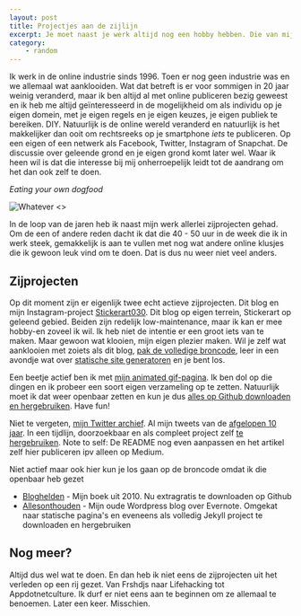 ```yaml
---
layout: post
title: Projectjes aan de zijlijn
excerpt: Je moet naast je werk altijd nog een hobby hebben. Die van mij is Digitale Overdaad.
category: 
    - random
---
```


Ik werk in de online industrie sinds 1996. Toen er nog geen industrie was en we allemaal wat aanklooiden. Wat dat betreft is er voor sommigen in 20 jaar weinig veranderd, maar ik ben altijd al met online publiceren bezig geweest en ik heb me altijd geïnteresseerd in de mogelijkheid om als individu op je eigen domein, met je eigen regels en je eigen keuzes, je eigen publiek te bereiken. DIY. Natuurlijk is de online wereld veranderd en natuurlijk is het makkelijker dan ooit om rechtsreeks op je smartphone _iets_ te publiceren. Op een eigen of een netwerk als Facebook, Twitter, Instagram of Snapchat. De discussie over geleende grond en je eigen grond komt later wel. Waar ik heen wil is dat die interesse bij mij onherroepelijk leidt tot de aandrang om het dan ook zelf te doen. 

_Eating your own dogfood_

![Whatever <>](http://gifs.frankmeeuwsen.com/upset/really.gif "Whatever")

In de loop van de jaren heb ik naast mijn werk allerlei zijprojecten gehad. Om de een of andere reden dacht ik dat die 40 - 50 uur in de week die ik in werk steek, gemakkelijk is aan te vullen met nog wat andere online klusjes die ik gewoon leuk vind om te doen. Dat is dus nu weer niet veel anders. 

## Zijprojecten
Op dit moment zijn er eigenlijk twee echt actieve zijprojecten. Dit blog en mijn Instagram-project [Stickerart030](http://instagram.com/stickerart030). Dit blog op eigen terrein, Stickerart op geleend gebied. Beiden zijn redelijk low-maintenance, maar ik kan er mee hobby-en zoveel ik wil. Ik heb niet de intentie er een groot iets van te maken. Maar gewoon wat klooien, mijn eigen plezier maken.  Wil je zelf wat aanklooien met zoiets als dit blog, [pak de volledige broncode](https://github.com/frankmeeuwsen/frankmeeuwsen.github.io), leer in een avondje wat over [statische site generatoren](https://duckduckgo.com/?q=static+site+generator) en je bent los. 

Een beetje actief ben ik met [mijn animated gif-pagina](http://gifs.frankmeeuwsen.com/). Ik ben dol op die dingen en ik probeer een soort eigen verzameling op te zetten. Natuurlijk moet ik dat weer openbaar zetten en kun je dus [alles op Github downloaden en hergebruiken](https://github.com/frankmeeuwsen/gifs). Have fun!

Niet te vergeten, [mijn Twitter archief](http://twitter.frankmeeuwsen.com/). Al mijn tweets van de [afgelopen 10 jaar](https://medium.com/@frankmeeuwsen/10-jaar-en-60-000-tweets-verder-f0096aecf159#.euc6nbtxz). In een tijdlijn, doorzoekbaar en als compleet project zelf [te hergebruiken](https://github.com/frankmeeuwsen/TwitterArchive). Note to self: De README nog even aanpassen en het artikel zelf hier publiceren ipv alleen op Medium.

Niet actief maar ook hier kun je los gaan op de broncode omdat ik die openbaar heb gezet
* [Bloghelden](https://github.com/frankmeeuwsen/bloghelden) - Mijn boek uit 2010. Nu extragratis te downloaden op Github
* [Allesonthouden](https://github.com/frankmeeuwsen/allesonthouden) - Mijn oude Wordpress blog over Evernote. Omgekat naar statische pagina's en eveneens als volledig Jekyll project te downloaden en hergebruiken

## Nog meer?
Altijd dus wel wat te doen. En dan heb ik niet eens de zijprojecten uit het verleden op een rij gezet. Van Frshdjs naar Lifehacking tot Appdotnetculture. Ik durf er niet eens aan te beginnen om ze allemaal te benoemen. Later een keer. Misschien. 